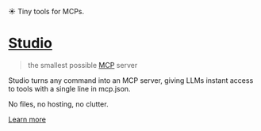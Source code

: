 ☀️ Tiny tools for MCPs.

# [Studio]

> the smallest possible [MCP] server

Studio turns any command into an MCP server, giving LLMs instant access to tools with a single line in mcp.json.

No files, no hosting, no clutter.

[Learn more][studio]

[studio]: http://github.com/studio-mcp/studio
[MCP]: http://modelcontextprotocol.io
